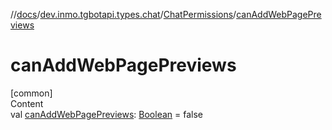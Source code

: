 //[docs](../../../index.md)/[dev.inmo.tgbotapi.types.chat](../index.md)/[ChatPermissions](index.md)/[canAddWebPagePreviews](can-add-web-page-previews.md)



# canAddWebPagePreviews  
[common]  
Content  
val [canAddWebPagePreviews](can-add-web-page-previews.md): [Boolean](https://kotlinlang.org/api/latest/jvm/stdlib/kotlin/-boolean/index.html) = false  



